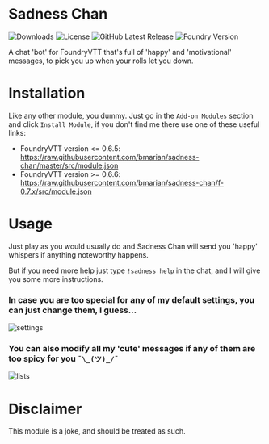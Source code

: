 # Sadness Chan
![Downloads](https://img.shields.io/github/downloads/bmarian/sadness-chan/total?style=for-the-badge)
![License](https://img.shields.io/github/license/bmarian/sadness-chan?style=for-the-badge)
![GitHub Latest Release](https://img.shields.io/github/release/bmarian/sadness-chan?style=for-the-badge)
![Foundry Version](https://img.shields.io/badge/FoundryVTT-0.7.4-blueviolet?style=for-the-badge)


A chat 'bot' for FoundryVTT that's full of 'happy' and 'motivational' messages, to pick you up when your rolls let you down. 


# Installation
Like any other module, you dummy. Just go in the `Add-on Modules` section and click `Install Module`, if you don't find me there use one of these useful  links:
- FoundryVTT version <= 0.6.5: https://raw.githubusercontent.com/bmarian/sadness-chan/master/src/module.json
- FoundryVTT version >= 0.6.6: https://raw.githubusercontent.com/bmarian/sadness-chan/f-0.7.x/src/module.json

# Usage
Just play as you would usually do and Sadness Chan will send you 'happy' whispers if anything noteworthy happens.

But if you need more help just type `!sadness help` in the chat, and I will give you some more instructions.

### In case you are too special for any of my default settings, you can just change them, I guess...
![settings](https://i.imgur.com/TDrcFLL.png)

### You can also modify all my 'cute' messages if any of them are too spicy for you `¯\_(ツ)_/¯`
![lists](https://i.imgur.com/IaLYF9u.png)

# Disclaimer
This module is a joke, and should be treated as such.

